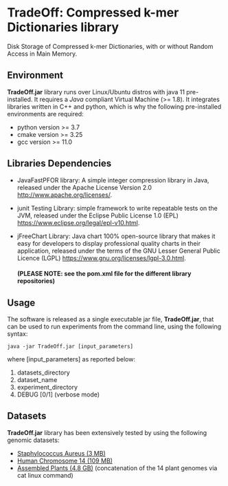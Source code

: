 # TradeOff: Compressed k-mer Dictionaries library
Disk Storage of Compressed k-mer Dictionaries, with or without Random Access in Main Memory.


## Environment

**TradeOff.jar** library runs over Linux/Ubuntu distros with java 11 pre-installed. It requires a *Java* compliant Virtual Machine (>= 1.8).  It integrates libraries written in C++ and python, which is why the following pre-installed environments are required: 

- python version >= 3.7
- cmake version >= 3.25
- gcc version >= 11.0


## Libraries Dependencies

- JavaFastPFOR library: A simple integer compression library in Java, released under the Apache License Version 2.0 http://www.apache.org/licenses/.

- junit Testing Library: simple framework to write repeatable tests on the JVM, released under the Eclipse Public License 1.0 (EPL) https://www.eclipse.org/legal/epl-v10.html. 

- jFreeChart Library: Java chart 100% open-source library that makes it easy for developers to display professional quality charts in their application, released under the terms of the GNU Lesser General Public Licence (LGPL) https://www.gnu.org/licenses/lgpl-3.0.html.

  #### (PLEASE NOTE: see the pom.xml file for the different library repositories)


## Usage

The software is released as a single executable jar file, **TradeOff.jar**, that can be used to run experiments from the command line, using the following syntax:

`java -jar TradeOff.jar [input_parameters]`

where [input_parameters] as reported below:
1) datasets_directory
2) dataset_name 
3) experiment_directory 
4) DEBUG [0/1] (verbose mode)


## Datasets

**TradeOff.jar** library has been extensively tested by using the following genomic datasets:
- [Staphylococcus Aureus (3 MB)](https://www.ncbi.nlm.nih.gov/nuccore/NC_010079.1?report=fasta)
- [Human Chromosome 14 (109 MB)](https://www.ncbi.nlm.nih.gov/assembly/GCF_000001405.14/)
- [Assembled Plants (4.8 GB)](http://afproject.org/media/genome/std/assembled/plants/dataset/assembled-plants.zip) (concatenation of the 14 plant genomes via cat linux command)
